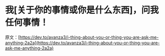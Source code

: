 # 我[关于你的事情或你是什么东西]，问我任何事情！

原文：[https://dev.to/avanza3/i-thing-about-you-or-thing-you-are-ask-me-anything-2a2a](https://dev.to/avanza3/i-thing-about-you-or-thing-you-are-ask-me-anything-2a2a)